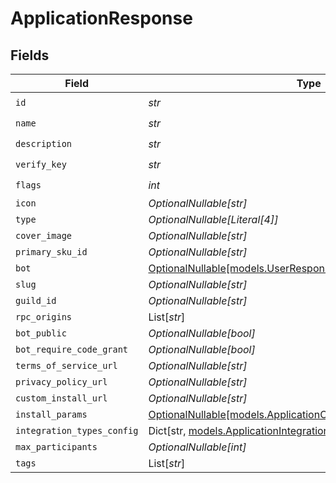 # ApplicationResponse


## Fields

| Field                                                                                                                             | Type                                                                                                                              | Required                                                                                                                          | Description                                                                                                                       |
| --------------------------------------------------------------------------------------------------------------------------------- | --------------------------------------------------------------------------------------------------------------------------------- | --------------------------------------------------------------------------------------------------------------------------------- | --------------------------------------------------------------------------------------------------------------------------------- |
| `id`                                                                                                                              | *str*                                                                                                                             | :heavy_check_mark:                                                                                                                | N/A                                                                                                                               |
| `name`                                                                                                                            | *str*                                                                                                                             | :heavy_check_mark:                                                                                                                | N/A                                                                                                                               |
| `description`                                                                                                                     | *str*                                                                                                                             | :heavy_check_mark:                                                                                                                | N/A                                                                                                                               |
| `verify_key`                                                                                                                      | *str*                                                                                                                             | :heavy_check_mark:                                                                                                                | N/A                                                                                                                               |
| `flags`                                                                                                                           | *int*                                                                                                                             | :heavy_check_mark:                                                                                                                | N/A                                                                                                                               |
| `icon`                                                                                                                            | *OptionalNullable[str]*                                                                                                           | :heavy_minus_sign:                                                                                                                | N/A                                                                                                                               |
| `type`                                                                                                                            | *OptionalNullable[Literal[4]]*                                                                                                    | :heavy_minus_sign:                                                                                                                | N/A                                                                                                                               |
| `cover_image`                                                                                                                     | *OptionalNullable[str]*                                                                                                           | :heavy_minus_sign:                                                                                                                | N/A                                                                                                                               |
| `primary_sku_id`                                                                                                                  | *OptionalNullable[str]*                                                                                                           | :heavy_minus_sign:                                                                                                                | N/A                                                                                                                               |
| `bot`                                                                                                                             | [OptionalNullable[models.UserResponse]](../models/userresponse.md)                                                                | :heavy_minus_sign:                                                                                                                | N/A                                                                                                                               |
| `slug`                                                                                                                            | *OptionalNullable[str]*                                                                                                           | :heavy_minus_sign:                                                                                                                | N/A                                                                                                                               |
| `guild_id`                                                                                                                        | *OptionalNullable[str]*                                                                                                           | :heavy_minus_sign:                                                                                                                | N/A                                                                                                                               |
| `rpc_origins`                                                                                                                     | List[*str*]                                                                                                                       | :heavy_minus_sign:                                                                                                                | N/A                                                                                                                               |
| `bot_public`                                                                                                                      | *OptionalNullable[bool]*                                                                                                          | :heavy_minus_sign:                                                                                                                | N/A                                                                                                                               |
| `bot_require_code_grant`                                                                                                          | *OptionalNullable[bool]*                                                                                                          | :heavy_minus_sign:                                                                                                                | N/A                                                                                                                               |
| `terms_of_service_url`                                                                                                            | *OptionalNullable[str]*                                                                                                           | :heavy_minus_sign:                                                                                                                | N/A                                                                                                                               |
| `privacy_policy_url`                                                                                                              | *OptionalNullable[str]*                                                                                                           | :heavy_minus_sign:                                                                                                                | N/A                                                                                                                               |
| `custom_install_url`                                                                                                              | *OptionalNullable[str]*                                                                                                           | :heavy_minus_sign:                                                                                                                | N/A                                                                                                                               |
| `install_params`                                                                                                                  | [OptionalNullable[models.ApplicationOAuth2InstallParamsResponse]](../models/applicationoauth2installparamsresponse.md)            | :heavy_minus_sign:                                                                                                                | N/A                                                                                                                               |
| `integration_types_config`                                                                                                        | Dict[str, [models.ApplicationIntegrationTypeConfigurationResponse](../models/applicationintegrationtypeconfigurationresponse.md)] | :heavy_minus_sign:                                                                                                                | N/A                                                                                                                               |
| `max_participants`                                                                                                                | *OptionalNullable[int]*                                                                                                           | :heavy_minus_sign:                                                                                                                | N/A                                                                                                                               |
| `tags`                                                                                                                            | List[*str*]                                                                                                                       | :heavy_minus_sign:                                                                                                                | N/A                                                                                                                               |